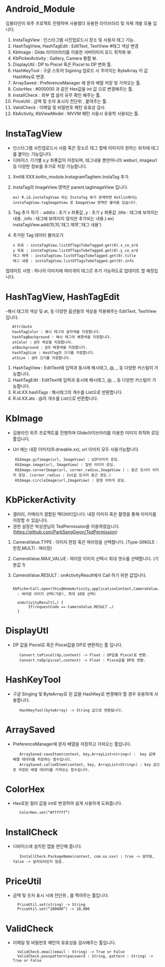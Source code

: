 # Android_Module

김봉라인이 외주 프로젝트 진행하며 사용했더 유용한 라이브러리 및 자체 개발 모듈 입니다.

1. InstaTagView : 인스타그램 사진업로드시 장소 및 사용자 태그 기능.
2. HashTagView, HashTagEdit : EditText, TextView #태그 색상 변경
3. KbImage : Glide 라이브러리를 이용한 서버이미지 로드 최적화 뷰.
4. KbPickerActivity : Gallery, Camera 통합 뷰.
5. DisplayUtil : DP to Pixcel 혹은 Pixcel to DP 변화 툴.
6. HashKeyTool : 구글 스토어 Sigining 업로드 시 주어지는 ByteArray 키 값 HashKey로 변경.
7. ArraySaved : PreferenceManager 에 문자 배열 저장 및 가져오는 툴. 
8. ColorHex : #000000 과 같은 Hex값을 int 값 으로 변경해주는 툴.
9. InstallCheck : 외부 앱 설치 유무 확인 해주는 툴.
10. PriceUtil : 금액 및 숫자 표시지 천단위 , 붙여주는 툴.
11. ValidCheck : 이메일 및 비밀번호 패턴 유효성 검사.
12. KbActivity, KbViewModel : MVVM 패턴 사용시 유용학 사용되는 툴.



# InstaTagView
- 인스타그램 사진업로드시 사람 혹은 장소르 태그 할때 이미지의 원하는 위치에 태그를 붙이는 기능입니다.
- 디바이스 기기별 x,y 좌푯값이 저장되며, 태그내용 뿐만아니라 weburl, imageurl 등 다양한 정보를 추가로 저장 가능합니다.

1. Xml에 XXX.kotlin_module.InstagramTagItem.InstaTag 추가.
2. InstaTag의 ImageView.영역은 parent.tagImageView 입니다.

       ex) R.id.instaTagView 라는 InstaTag 뷰가 존재하면 Kotlin에서는 instaTagView.tagImageView 로 ImageView 영역만 불러옰 있습니다.

3. Tag 추가 하기 
 : .add(x : 초기 x 좌푯값 ,y : 초기 y 좌푯값 ,title : 태그에 보여지는 내용. ,info : 태그에 보여지지 않지만 추가되는 내용.) 
ex) instaTagView.add(10,10,'태그 제목','태그 내용')
4. 추가된 Tag 데이터 불러오기
       
       x 좌표 : instaTagView.listOfTagsTobeTagged.get(0).x_co_ord
       y 좌표 : instaTagView.listOfTagsTobeTagged.get(0).y_co_ord
       태그 제목 : instaTagView.listOfTagsTobeTagged.get(0).title
       태그 내용 : instaTagView.listOfTagsTobeTagged.get(0).info
 
 업데이트 사항 : 하나의 이미지에 여러개의 태그르 추가 가능하도로 업데이트 할 예정입니다.

# HashTagView, HashTagEdit
-해시 태그의 색상 및 at, 등 다양한 옵션들의 색상을 적용해주는 EditText, TextView입니다.

       Attribute
       hashTagColor : 해시 태그의 글자색을 지정합니다.
       hashTagBackground : 해시 태그의 배경색을 지정합니다.
       atColor : @의 색상을 지정합니다.
       atBackground : @의 배경색을 지정합니다.
       hashTagSize : HashTag의 크기를 지정합니다.
       atSize : @의 크기를 지정합니다.

1. HashTagView : EditText에 입력과 동시에 해시태그, @, _ 등 다양한 커스텀이 가능합니다.
2. HashTagEdit : EditText에 입력과 동시에 해시태그, @, _ 등 다양한 커스텀이 가능합니다.
3. R.id.XX.hashTags : 해시태그의 개수를 List<String>으로 반환합니다.
4. R.id.XX.ats : @의 개수를 List<String>으로 반환합니다.

# KbImage
- 김봉라인 외주 프로젝트를 진행하며 Glide라이브러리를 이용한 이미지 최적화 로딩툴입니다.
- Url 에는 내장 이미지(R.drwable.xx), url 이미지 모두 사용가능합니다. 

       KbImage.gifimage(url, ImageView) : GIF이미지 로딩. 
       KbImage.image(url, ImageView) : 일반 이미지 로딩.
       KbImage.cornerImage(url, corner_radius,ImageView ) : 둥근 모서리 이미지 로딩. (corner_radius : Int값 모서리 둥근 정도.)
       KbImage.circleImage(url,ImageView) : 원형 이미지 로딩.

# KbPickerActivity 
- 갤러리, 카메라가 결합된 액티비티입니다. 내장 이미지 혹은 촬영을 통해 이미지를 저장할 수 있습니다.
- 권한 설정은 박상권님의 TedPermission을 이용하였습니다. (https://github.com/ParkSangGwon/TedPermission)

1. CameraValue.TYPE : 이미지 한장 혹은 여러장을 선택합니다. (Type-SINGLE : 한장,MULTI : 여러장)
2. CameraValue.MAX_VALUE : 여러장 이미지 선택시 최대 갯수를 선택합니다. (기본값 1)
3. CameraValue.RESULT : onActivityResult에서 Call 하기 위한 값입니다.

         KbPickerCall.open(this@HomeActivity,applicationContext,CameraValue.MULTI,10) 
         : 여러장 이미지 선택(기본), 최대 10장 선택)

         onActivityResult(…) {
              If(requestCode == CameraValue.RESULT …)	  
         }

# DisplayUtl
- DP 값을 Pixcel로 혹은 Pixcel값을 DP로 변환하는 툴 입니다.

         Convert.toPixcel(dp,context) -> Float : DP값을 Pixcel로 변환.
         Convert.toDp(picxel,context) -> Float : Pixce값을 DP로 변환.

# HashKeyTool
- 구글 Singing 및 ByteArray로 된 값을 HashKey로 변경해야 할 경우 유용하게 사용합니다.
 
         HashKeyTool(byteArray) -> String 값으로 변환됩니다.

# ArraySaved
- PreferenceManager에 문자 배열을 저장하고 가져오는 툴입니다.

         ArraySaved.saveItem(context, key,ArrayList<string>) :  key 값에 배열 데이터를 저장하는 함수입니다.
         ArraySaved.calledItem(context, key, ArrayList<String>) : key 값으로 저장된 배열 데이터를 가져오는 함수입니다.

# ColorHex
- Hex로된 컬러 값을 int로 변경하여 쉽게 사용하게 도와줍니다.

         ColorHex.set(“#ffffff”)

# InstallCheck
- 디바이스에 설치된 앱을 판단해 줍니다.

         InstallCheck.PackageName(context, com.xx.xxx) : true -> 설치됨, false -> 설치되어있지 않음.

# PriceUtil
- 금액 및 숫자 표시 시에 천단위 , 를 찍어주는 툴입니다.

        PriceUtil.set(string) -> String
        PriceUtil.set(“100000”) -> 10,000

# ValidCheck
- 이메일 및 비밀번호 패턴의 유효성을 검사해주는 툴입니다.

        ValidCheck.email(email : String) -> True or False
        ValidCheck.passpattern(password : String, pattern : String) -> True or False
